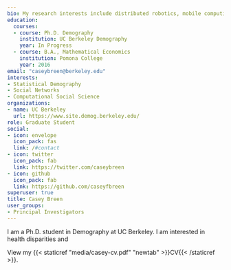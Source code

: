 ```yaml
---
bio: My research interests include distributed robotics, mobile computing and programmable matter.
education:
  courses:
  - course: Ph.D. Demography
    institution: UC Berkeley Demography
    year: In Progress
  - course: B.A., Mathematical Economics 
    institution: Pomona College
    year: 2016
email: "caseybreen@berkeley.edu"
interests:
- Statistical Demography
- Social Networks
- Computational Social Science
organizations:
- name: UC Berkeley
  url: https://www.site.demog.berkeley.edu/
role: Graduate Student
social:
- icon: envelope
  icon_pack: fas
  link: /#contact
- icon: twitter
  icon_pack: fab
  link: https://twitter.com/caseybreen
- icon: github
  icon_pack: fab
  link: https://github.com/caseyfbreen
superuser: true
title: Casey Breen
user_groups:
- Principal Investigators
---
```


I am a Ph.D. student in Demography at UC Berkeley. I am interested in health disparities and 


View my {{< staticref "media/casey-cv.pdf" "newtab" >}}CV{{< /staticref >}}.
